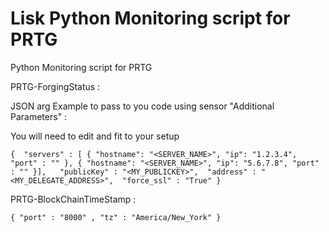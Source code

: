 # Lisk Python Monitoring script for PRTG 
Python Monitoring script for PRTG

PRTG-ForgingStatus :

JSON arg Example to pass to you code using sensor "Additional Parameters" :

You will need to edit and fit to your setup

`{  "servers" : [ { "hostname": "<SERVER_NAME>", "ip": "1.2.3.4", "port" : "" }, { "hostname": "<SERVER_NAME>", "ip": "5.6.7.8", "port" : "" }],   "publicKey" : "<MY_PUBLICKEY>",  "address" : "<MY_DELEGATE_ADDRESS>",  "force_ssl" : "True" }` 

PRTG-BlockChainTimeStamp :

`{ "port" : "8000" , "tz" : "America/New_York" }`
